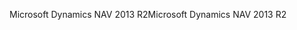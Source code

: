 <span data-ttu-id="00a79-101">Microsoft Dynamics NAV 2013 R2</span><span class="sxs-lookup"><span data-stu-id="00a79-101">Microsoft Dynamics NAV 2013 R2</span></span>
